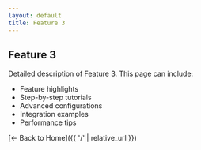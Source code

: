 ```yaml
---
layout: default
title: Feature 3
---
```


## Feature 3

Detailed description of Feature 3. This page can include:

- Feature highlights
- Step-by-step tutorials
- Advanced configurations
- Integration examples
- Performance tips

[← Back to Home]({{ '/' | relative_url }})